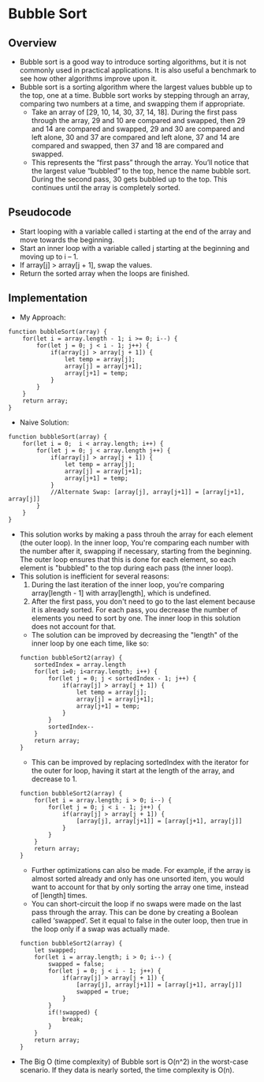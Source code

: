 # Bubble Sort

## Overview
- Bubble sort is a good way to introduce sorting algorithms, but it is not commonly used in practical applications. It is also useful a benchmark to see how other algorithms improve upon it.
- Bubble sort is a sorting algorithm where the largest values bubble up to the top, one at a time. Bubble sort works by stepping through an array, comparing two numbers at a time, and swapping them if appropriate.
    - Take an array of [29, 10, 14, 30, 37, 14, 18]. During the first pass through the array, 29 and 10 are compared and swapped, then 29 and 14 are compared and swapped, 29 and 30 are compared and left alone, 30 and 37 are compared and left alone, 37 and 14 are compared and swapped, then 37 and 18 are compared and swapped.
    - This represents the “first pass” through the array. You’ll notice that the largest value “bubbled” to the top, hence the name bubble sort. During the second pass, 30 gets bubbled up to the top. This continues until the array is completely sorted.
## Pseudocode
- Start looping with a variable called i starting at the end of the array and move towards the beginning.
- Start an inner loop with a variable called j starting at the beginning and moving up to i – 1.
- If array[j] > array[j + 1], swap the values.
- Return the sorted array when the loops are finished.
## Implementation
- My Approach:
```
function bubbleSort(array) {
    for(let i = array.length - 1; i >= 0; i--) {
        for(let j = 0; j < i - 1; j++) {
            if(array[j] > array[j + 1]) {
                let temp = array[j];
                array[j] = array[j+1];
                array[j+1] = temp;
            }
        }
    }
    return array;
}
```
- Naive Solution:
```
function bubbleSort(array) {
    for(let i = 0;  i < array.length; i++) {
        for(let j = 0; j < array.length j++) {
            if(array[j] > array[j + 1]) {
                let temp = array[j];
                array[j] = array[j+1];
                array[j+1] = temp;
            }
            //Alternate Swap: [array[j], array[j+1]] = [array[j+1], array[j]]
        }
    }
}
```
- This solution works by making a pass throuh the array for each element (the outer loop). In the inner loop, You're comparing each number with the number after it, swapping if necessary, starting from the beginning. The outer loop ensures that this is done for each element, so each element is "bubbled" to the top during each pass (the inner loop).
- This solution is inefficient for several reasons:
    1. During the last iteration of the inner loop, you're comparing array[length - 1] with array[length], which is undefined.
    2. After the first pass, you don't need to go to the last element because it is already sorted. For each pass, you decrease the number of elements you need to sort by one. The inner loop in this solution does not account for that.
    - The solution can be improved by decreasing the "length" of the inner loop by one each time, like so:
    ```
    function bubbleSort2(array) {
        sortedIndex = array.length
        for(let i=0; i<array.length; i++) {
            for(let j = 0; j < sortedIndex - 1; j++) {
                if(array[j] > array[j + 1]) {
                    let temp = array[j];
                    array[j] = array[j+1];
                    array[j+1] = temp;
                }
            }
            sortedIndex--
        }
        return array;
    }
    ```
    - This can be improved by replacing sortedIndex with the iterator for the outer for loop, having it start at the length of the array, and decrease to 1.
    ```
    function bubbleSort2(array) {
        for(let i = array.length; i > 0; i--) {
            for(let j = 0; j < i - 1; j++) {
                if(array[j] > array[j + 1]) {
                    [array[j], array[j+1]] = [array[j+1], array[j]]
                }
            }
        }
        return array;
    }
    ```
    - Further optimizations can also be made. For example, if the array is almost sorted already and only has one unsorted item, you would want to account for that by only sorting the array one time, instead of [length] times.
    - You can short-circuit the loop if no swaps were made on the last pass through the array. This can be done by creating a Boolean called ‘swapped’. Set it equal to false in the outer loop, then true in the loop only if a swap was actually made.
    ```
    function bubbleSort2(array) {
        let swapped;
        for(let i = array.length; i > 0; i--) {
            swapped = false;
            for(let j = 0; j < i - 1; j++) {
                if(array[j] > array[j + 1]) {
                    [array[j], array[j+1]] = [array[j+1], array[j]]
                    swapped = true;
                }
            }
            if(!swapped) {
                break;
            }
        }
        return array;
    }
    ```
- The Big O (time complexity) of Bubble sort is O(n^2) in the worst-case scenario. If they data is nearly sorted, the time complexity is O(n).
